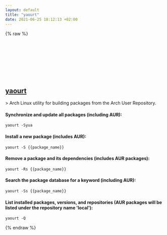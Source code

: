 ```yaml
---
layout: default
title: "yaourt"
date: 2021-06-25 18:12:13 +02:00
---
```

{% raw %}
<h2 id="yaourt">
  <a href="/en/linux/yaourt.html">yaourt</a> <a href="#yaourt"><svg class="icon">
    <use href="/assets/images/unicode_sprite.svg#link" />
  </svg></a>
</h2>
> Arch Linux utility for building packages from the Arch User Repository.

#### Synchronize and update all packages (including AUR):
```shell
yaourt -Syua
```
#### Install a new package (includes AUR):
```shell
yaourt -S {{package_name}}
```
#### Remove a package and its dependencies (includes AUR packages):
```shell
yaourt -Rs {{package_name}}
```
#### Search the package database for a keyword (including AUR):
```shell
yaourt -Ss {{package_name}}
```
#### List installed packages, versions, and repositories (AUR packages will be listed under the repository name 'local'):
```shell
yaourt -Q
```
{% endraw %}